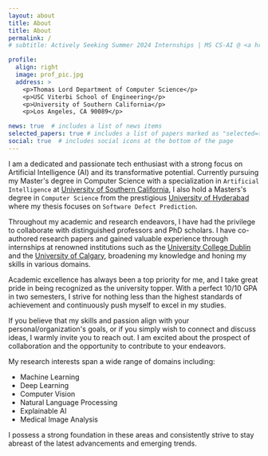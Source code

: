 ```yaml
---
layout: about
title: About
title: About
permalink: /
# subtitle: Actively Seeking Summer 2024 Internships | MS CS-AI @ <a href='https://www.usc.edu/'>USC</a>. | <a href='https://www.mitacs.ca/en'>Mitacs Intern</a> @ UCalgary | Research Intern @ <a href='https://www.ucd.ie'>UCD</a>, <a href='https://uohyd.ac.in'>UoH</a>.

profile:
  align: right
  image: prof_pic.jpg
  address: >
    <p>Thomas Lord Department of Computer Science</p>
    <p>USC Viterbi School of Engineering</p>
    <p>University of Southern California</p>
    <p>Los Angeles, CA 90089</p>

news: true  # includes a list of news items
selected_papers: true # includes a list of papers marked as "selected={true}"
social: true  # includes social icons at the bottom of the page
---
```


I am a dedicated and passionate tech enthusiast with a strong focus on Artificial Intelligence (AI) and its transformative potential. Currently pursuing my Master's degree in Computer Science with a specialization in `Artificial Intelligence` at [University of Southern California](https://www.usc.edu/), I also hold a Masters's degree in `Computer Science` from the prestigious [University of Hyderabad](https://uohyd.ac.in/) where my thesis focuses on `Software Defect Prediction`.

Throughout my academic and research endeavors, I have had the privilege to collaborate with distinguished professors and PhD scholars. I have co-authored research papers and gained valuable experience through internships at renowned institutions such as the [University College Dublin](https://www.ucd.ie) and the [University of Calgary](https://www.ucalgary.ca/), broadening my knowledge and honing my skills in various domains.

Academic excellence has always been a top priority for me, and I take great pride in being recognized as the university topper. With a perfect 10/10 GPA in two semesters, I strive for nothing less than the highest standards of achievement and continuously push myself to excel in my studies.

If you believe that my skills and passion align with your personal/organization's goals, or if you simply wish to connect and discuss ideas, I warmly invite you to reach out. I am excited about the prospect of collaboration and the opportunity to contribute to your endeavors.

My research interests span a wide range of domains including:
* Machine Learning
* Deep Learning
* Computer Vision
* Natural Language Processing
* Explainable AI
* Medical Image Analysis

I possess a strong foundation in these areas and consistently strive to stay abreast of the latest advancements and emerging trends. 
 


